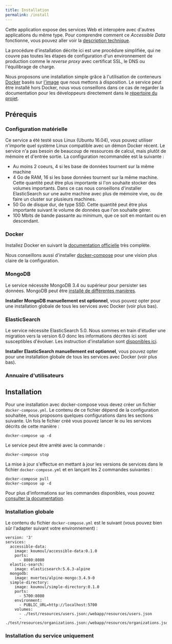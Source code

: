 ```yaml
---
title: Installation
permalink: /install
---
```


Cette application expose des services Web et interopère avec d'autres applications du même type. Pour comprendre comment ce *Accessible Data* fonctionne, vous pouvez aller voir la [description technique](technical-overview.md).

La procédure d'installation décrite ici est une procédure simplifiée, qui ne couvre pas toutes les étapes de configuration d'un environnement de production comme le *reverse proxy* avec certificat SSL, le DNS ou l'équilibrage de charge.

Nous proposons une installation simple grâce à l'utilisation de conteneurs [Docker](https://docker.com) basés sur [l'image](https://hub.docker.com/r/koumoul/accessible-data/) que nous mettons à disposition. Le service peut être installé hors Docker, nous vous conseillons dans ce cas de regarder la documentation pour les développeurs directement dans le [répertoire du projet](https://github.com/koumoul-dev/accessible-data).


## Prérequis

### Configuration matérielle

Ce service a été testé sous Linux (Ubuntu 16.04), vous pouvez utiliser n'importe quel système Linux compatible avec un démon Docker récent. Le service n'a pas besoin de beaucoup de ressources de calcul, mais plutôt de mémoire et d'entrée sortie. La configuration recommandée est la suivante :

 * Au moins 2 coeurs, 4 si les base de données tournent sur la même machine
 * 4 Go de RAM, 16 si les base données tournent sur la même machine. Cette quantité peut être plus importante si l'on souhaite stocker des volumes importants. Dans ce cas nous conseillons d'installer ElasticSearch sur une autre machine avec plus de mémoire vive, ou de faire un cluster sur plusieurs machines.
 * 50 Go de disque dur, de type SSD. Cette quantité peut être plus importante suivant le volume de données que l'on souhaite gérer.
 * 100 Mbits de bande passante au minimum, que ce soit en montant ou en descendant.

### Docker

Installez Docker en suivant la [documentation officielle](https://docs.docker.com/engine/installation/) très complète.

Nous conseillons aussi d'installer [docker-compose](https://docs.docker.com/compose/install/) pour une vision plus claire de la configuration.

### MongoDB

Le service nécessite MongoDB 3.4 ou supérieur pour persister ses données. MongoDB peut être [installé de différentes manières](https://docs.mongodb.com/v3.4/installation/).

**Installer MongoDB manuellement est optionnel**, vous pouvez opter pour une installation globale de tous les services avec Docker (voir plus bas).

### ElasticSearch

Le service nécessite ElasticSearch 5.0. Nous sommes en train d'étudier une migration vers la version 6.0 donc les informations décrites ici sont susceptibles d'évoluer. Les instruction d'installation sont [disponibles ici](https://www.elastic.co/guide/en/elasticsearch/reference/5.0/install-elasticsearch.html).

**Installer ElasticSearch manuellement est optionnel**, vous pouvez opter pour une installation globale de tous les services avec Docker (voir plus bas).

### Annuaire d'utilisateurs

## Installation

Pour une installation avec docker-compose vous devez créer un fichier `docker-compose.yml`. Le contenu de ce fichier dépend de la configuration souhaitée, nous proposons quelques configurations dans les sections suivante. Un fois le fichier créé vous pouvez lancer le ou les services décrits de cette manière :

```
docker-compose up -d
```

Le service peut être arrété avec la commande :

```
docker-compose stop
```

La mise à jour s'effectue en mettant à jour les versions de services dans le fichier `docker-compose.yml` et en lançant les 2 commandes suivantes :

```
docker-compose pull
docker-compose up -d
```

Pour plus d'informations sur les commandes disponibles, vous pouvez [consulter la documentation](https://docs.docker.com/compose/).

### Installation globale

Le contenu du fichier `docker-compose.yml` est le suivant (vous pouvez bien sûr l'adapter suivant votre environnement) :

```
version: '3'
services:
  accessible-data:
    image: koumoul/accessible-data:0.1.0
    ports:
      - 8080:8080
  elastic-search:
    image: elasticsearch:5.6.3-alpine
  mongodb:
    image: mvertes/alpine-mongo:3.4.9-0
  simple-directory:
    image: koumoul/simple-directory:0.1.0
    ports:
      - 5700:8080
    environment:
      - PUBLIC_URL=http://localhost:5700
    volumes:
      - ./test/resources/users.json:/webapp/resources/users.json
      - ./test/resources/organizations.json:/webapp/resources/organizations.json
```


### Installation du service uniquement
